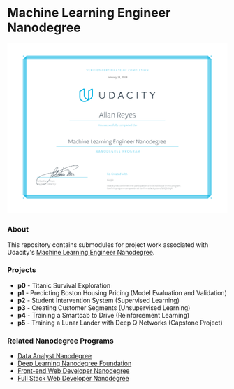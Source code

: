 Machine Learning Engineer Nanodegree
====================================

[![Certificate](udacity-mlnd-certificate.png)](https://confirm.udacity.com/G5QDJSQA)

### About

This repository contains submodules for project work associated with Udacity's [Machine Learning Engineer Nanodegree](https://www.udacity.com/course/nd009).

### Projects

- **p0** - Titanic Survival Exploration
- **p1** - Predicting Boston Housing Pricing (Model Evaluation and Validation)
- **p2** - Student Intervention System (Supervised Learning)
- **p3** - Creating Customer Segments (Unsupervised Learning)
- **p4** - Training a Smartcab to Drive (Reinforcement Learning)
- **p5** - Training a Lunar Lander with Deep Q Networks (Capstone Project)

### Related Nanodegree Programs

- [Data Analyst Nanodegree](https://github.com/allanbreyes/udacity-data-science)
- [Deep Learning Nanodegree Foundation](https://github.com/allanbreyes/udacity-deep-learning-foundation)
- [Front-end Web Developer Nanodegree](https://github.com/allanbreyes/udacity-front-end)
- [Full Stack Web Developer Nanodegree](https://github.com/allanbreyes/udacity-full-stack)
